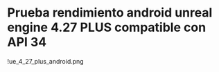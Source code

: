 # Prueba rendimiento android unreal engine 4.27 PLUS compatible con API 34

!ue_4_27_plus_android.png

